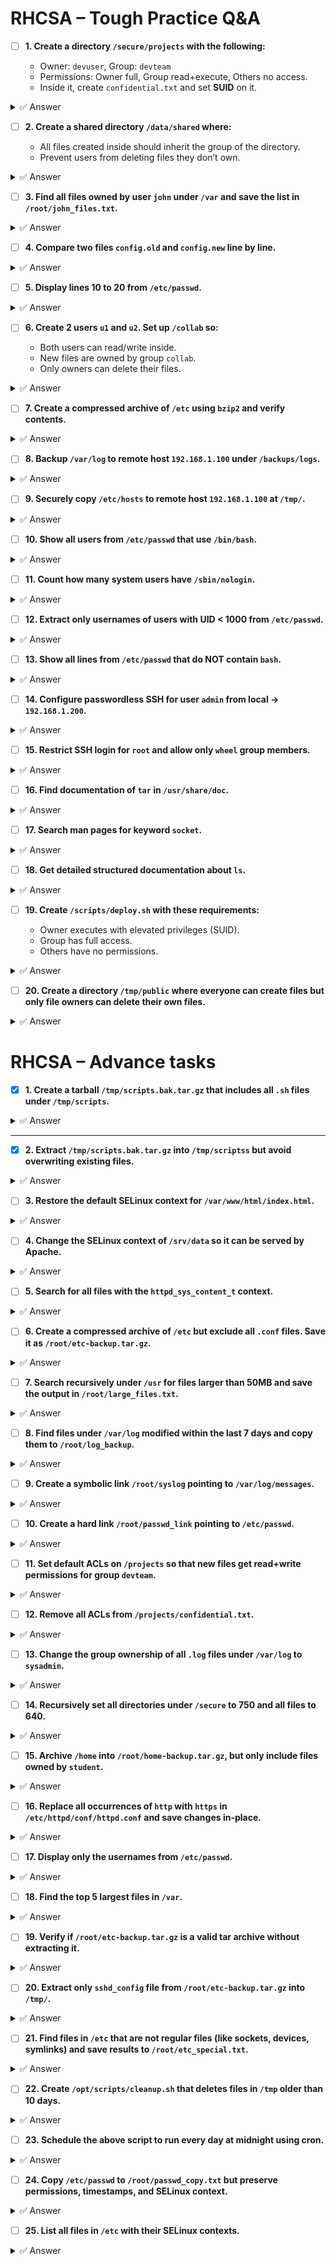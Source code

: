 # RHCSA – Tough Practice Q&A


* [ ] **1. Create a directory `/secure/projects` with the following:**

  * Owner: `devuser`, Group: `devteam`
  * Permissions: Owner full, Group read+execute, Others no access.
  * Inside it, create `confidential.txt` and set **SUID** on it.

<details><summary>✅ Answer</summary>

```bash
mkdir -p /secure/projects
chown devuser:devteam /secure/projects
chmod 750 /secure/projects
cd /secure/projects
touch confidential.txt
chmod 4740 confidential.txt
```

</details>

* [ ] **2. Create a shared directory `/data/shared` where:**

  * All files created inside should inherit the group of the directory.
  * Prevent users from deleting files they don’t own.

<details><summary>✅ Answer</summary>

```bash
mkdir -p /data/shared
chown :devteam /data/shared
chmod 2775 /data/shared   # SGID
chmod +t /data/shared     # Sticky bit
```

</details>

* [ ] **3. Find all files owned by user `john` under `/var` and save the list in `/root/john_files.txt`.**

<details><summary>✅ Answer</summary>

```bash
find /var -user john > /root/john_files.txt
```

</details>

* [ ] **4. Compare two files `config.old` and `config.new` line by line.**

<details><summary>✅ Answer</summary>

```bash
diff config.old config.new
```

</details>

* [ ] **5. Display lines 10 to 20 from `/etc/passwd`.**

<details><summary>✅ Answer</summary>

```bash
sed -n '10,20p' /etc/passwd
```

</details>

* [ ] **6. Create 2 users `u1` and `u2`. Set up `/collab` so:**

  * Both users can read/write inside.
  * New files are owned by group `collab`.
  * Only owners can delete their files.

<details><summary>✅ Answer</summary>

```bash
groupadd collab
useradd -G collab u1
useradd -G collab u2
mkdir /collab
chown root:collab /collab
chmod 2770 /collab
chmod +t /collab
```

</details>



* [ ] **7. Create a compressed archive of `/etc` using `bzip2` and verify contents.**

<details><summary>✅ Answer</summary>

```bash
tar cvjf etc_backup.tar.bz2 /etc
tar tvf etc_backup.tar.bz2 | less
```

</details>

* [ ] **8. Backup `/var/log` to remote host `192.168.1.100` under `/backups/logs`.**

<details><summary>✅ Answer</summary>

```bash
tar czf - /var/log | ssh user@192.168.1.100 "cat > /backups/logs/logs_backup.tar.gz"
```

</details>

* [ ] **9. Securely copy `/etc/hosts` to remote host `192.168.1.100` at `/tmp/`.**

<details><summary>✅ Answer</summary>

```bash
scp /etc/hosts user@192.168.1.100:/tmp/
```

</details>


* [ ] **10. Show all users from `/etc/passwd` that use `/bin/bash`.**

<details><summary>✅ Answer</summary>

```bash
grep "/bin/bash" /etc/passwd | cut -d: -f1
# or
cat /etc/passwd | grep /bin/bash | awk '{split($1,a,":"); print a[1]}'
```

</details>

* [ ] **11. Count how many system users have `/sbin/nologin`.**

<details><summary>✅ Answer</summary>

```bash
grep -c "/sbin/nologin" /etc/passwd
 # or
cat /etc/passwd | grep /sbin/nologin | wc -l
```

</details>

* [ ] **12. Extract only usernames of users with UID < 1000 from `/etc/passwd`.**

<details><summary>✅ Answer</summary>

```bash
awk -F: '$3 < 1000 {print $1}' /etc/passwd
```

</details>

* [ ] **13. Show all lines from `/etc/passwd` that do NOT contain `bash`.**

<details><summary>✅ Answer</summary>

```bash
grep -v bash /etc/passwd
```

</details>



* [ ] **14. Configure passwordless SSH for user `admin` from local → `192.168.1.200`.**

<details><summary>✅ Answer</summary>

```bash
ssh-keygen -t rsa
ssh-copy-id admin@192.168.1.200
ssh admin@192.168.1.200
```

</details>

* [ ] **15. Restrict SSH login for `root` and allow only `wheel` group members.**

<details><summary>✅ Answer</summary>

```bash
vi /etc/ssh/sshd_config
# PermitRootLogin no
# AllowGroups wheel
systemctl restart sshd
```

</details>



* [ ] **16. Find documentation of `tar` in `/usr/share/doc`.**

<details><summary>✅ Answer</summary>

```bash
ls /usr/share/doc/tar*
```

</details>

* [ ] **17. Search man pages for keyword `socket`.**

<details><summary>✅ Answer</summary>

```bash
man -k socket
```

</details>

* [ ] **18. Get detailed structured documentation about `ls`.**

<details><summary>✅ Answer</summary>

```bash
info ls
```

</details>



* [ ] **19. Create `/scripts/deploy.sh` with these requirements:**

  * Owner executes with elevated privileges (SUID).
  * Group has full access.
  * Others have no permissions.

<details><summary>✅ Answer</summary>

```bash
mkdir -p /scripts
touch /scripts/deploy.sh
chmod 4770 /scripts/deploy.sh
```

</details>

* [ ] **20. Create a directory `/tmp/public` where everyone can create files but only file owners can delete their own files.**

<details><summary>✅ Answer</summary>

```bash
mkdir /tmp/public
chmod 1777 /tmp/public
```

</details>

    
    
# RHCSA – Advance tasks


* [x] **1. Create a tarball `/tmp/scripts.bak.tar.gz` that includes all `.sh` files under `/tmp/scripts`.**

<details><summary>✅ Answer</summary>

```bash
cd /tmp

# make sure we have some files
mkdir -p scripts
cd scripts
touch file{1..5}.txt   # create dummy txt files
touch script{1..4}.sh  # create dummy sh files

# go back to /tmp and archive only .sh files
cd /tmp
tar cvaf scripts.bak.tar.gz scripts/*.sh   # c=create, v=verbose, a=auto-compress, f=file

file scripts.bak.tar.gz  # verify compression format
```

</details>

---

* [x] **2. Extract `/tmp/scripts.bak.tar.gz` into `/tmp/scriptss` but avoid overwriting existing files.**

<details><summary>✅ Answer</summary>

```bash
mkdir -p /tmp/scriptss

# Extract to /tmp/scriptss without overwriting existing files
tar -xavf /tmp/scripts.bak.tar.gz --skip-old-files -C /tmp/scriptss
```

</details>



* [ ] **3. Restore the default SELinux context for `/var/www/html/index.html`.**

<details><summary>✅ Answer</summary>

```bash
restorecon -v /var/www/html/index.html
```

</details>

* [ ] **4. Change the SELinux context of `/srv/data` so it can be served by Apache.**

<details><summary>✅ Answer</summary>

```bash
semanage fcontext -a -t httpd_sys_content_t "/srv/data(/.*)?"
restorecon -Rv /srv/data
```

</details>

* [ ] **5. Search for all files with the `httpd_sys_content_t` context.**

<details><summary>✅ Answer</summary>

```bash
find / -context *:httpd_sys_content_t:* 2>/dev/null
```

</details>


* [ ] **6. Create a compressed archive of `/etc` but exclude all `.conf` files. Save it as `/root/etc-backup.tar.gz`.**

<details><summary>✅ Answer</summary>

```bash
tar --exclude='*.conf' -czf /root/etc-backup.tar.gz /etc
```

</details>

* [ ] **7. Search recursively under `/usr` for files larger than 50MB and save the output in `/root/large_files.txt`.**

<details><summary>✅ Answer</summary>

```bash
find /usr -type f -size +50M > /root/large_files.txt
```

</details>

* [ ] **8. Find files under `/var/log` modified within the last 7 days and copy them to `/root/log_backup`.**

<details><summary>✅ Answer</summary>

```bash
mkdir -p /root/log_backup
find /var/log -type f -mtime -7 -exec cp {} /root/log_backup/ \;
```

</details>

* [ ] **9. Create a symbolic link `/root/syslog` pointing to `/var/log/messages`.**

<details><summary>✅ Answer</summary>

```bash
ln -s /var/log/messages /root/syslog
```

</details>

* [ ] **10. Create a hard link `/root/passwd_link` pointing to `/etc/passwd`.**

<details><summary>✅ Answer</summary>

```bash
ln /etc/passwd /root/passwd_link
```

</details>

* [ ] **11. Set default ACLs on `/projects` so that new files get read+write permissions for group `devteam`.**

<details><summary>✅ Answer</summary>

```bash
setfacl -m g:devteam:rw /projects
setfacl -d -m g:devteam:rw /projects
```

</details>

* [ ] **12. Remove all ACLs from `/projects/confidential.txt`.**

<details><summary>✅ Answer</summary>

```bash
setfacl -b /projects/confidential.txt
```

</details>

* [ ] **13. Change the group ownership of all `.log` files under `/var/log` to `sysadmin`.**

<details><summary>✅ Answer</summary>

```bash
find /var/log -type f -name "*.log" -exec chgrp sysadmin {} +
```

</details>

* [ ] **14. Recursively set all directories under `/secure` to 750 and all files to 640.**

<details><summary>✅ Answer</summary>

```bash
find /secure -type d -exec chmod 750 {} +
find /secure -type f -exec chmod 640 {} +
```

</details>

* [ ] **15. Archive `/home` into `/root/home-backup.tar.gz`, but only include files owned by `student`.**

<details><summary>✅ Answer</summary>

```bash
tar --owner=student --group=student --create --gzip --file=/root/home-backup.tar.gz /home
```

</details>

* [ ] **16. Replace all occurrences of `http` with `https` in `/etc/httpd/conf/httpd.conf` and save changes in-place.**

<details><summary>✅ Answer</summary>

```bash
sed -i 's/http/https/g' /etc/httpd/conf/httpd.conf
```

</details>

* [ ] **17. Display only the usernames from `/etc/passwd`.**

<details><summary>✅ Answer</summary>

```bash
cut -d: -f1 /etc/passwd
```

</details>

* [ ] **18. Find the top 5 largest files in `/var`.**

<details><summary>✅ Answer</summary>

```bash
du -ah /var | sort -rh | head -5
```

</details>

* [ ] **19. Verify if `/root/etc-backup.tar.gz` is a valid tar archive without extracting it.**

<details><summary>✅ Answer</summary>

```bash
tar -tzf /root/etc-backup.tar.gz > /dev/null
```

</details>

* [ ] **20. Extract only `sshd_config` file from `/root/etc-backup.tar.gz` into `/tmp/`.**

<details><summary>✅ Answer</summary>

```bash
tar -xzf /root/etc-backup.tar.gz -C /tmp etc/ssh/sshd_config
```

</details>

* [ ] **21. Find files in `/etc` that are not regular files (like sockets, devices, symlinks) and save results to `/root/etc_special.txt`.**

<details><summary>✅ Answer</summary>

```bash
find /etc ! -type f > /root/etc_special.txt
```

</details>

* [ ] **22. Create `/opt/scripts/cleanup.sh` that deletes files in `/tmp` older than 10 days.**

<details><summary>✅ Answer</summary>

```bash
mkdir -p /opt/scripts
cat <<'EOF' > /opt/scripts/cleanup.sh
#!/bin/bash
find /tmp -type f -mtime +10 -delete
EOF
chmod +x /opt/scripts/cleanup.sh
```

</details>

* [ ] **23. Schedule the above script to run every day at midnight using cron.**

<details><summary>✅ Answer</summary>

```bash
echo "0 0 * * * /opt/scripts/cleanup.sh" >> /var/spool/cron/root
```

</details>

* [ ] **24. Copy `/etc/passwd` to `/root/passwd_copy.txt` but preserve permissions, timestamps, and SELinux context.**

<details><summary>✅ Answer</summary>

```bash
cp -a /etc/passwd /root/passwd_copy.txt
```

</details>

* [ ] **25. List all files in `/etc` with their SELinux contexts.**

<details><summary>✅ Answer</summary>

```bash
ls -Z /etc
```

</details>
